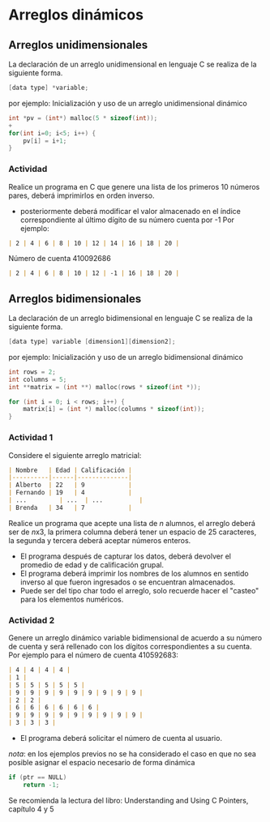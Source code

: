 # Arreglos dinámicos
## Arreglos unidimensionales
La declaración de un arreglo unidimensional en lenguaje C se realiza de la siguiente forma.

``` C
[data type] *variable;
```

por ejemplo:
Inicialización y uso de un arreglo unidimensional dinámico
``` C
int *pv = (int*) malloc(5 * sizeof(int));  
+
for(int i=0; i<5; i++) {  
	pv[i] = i+1;  
}

```
### Actividad
Realice un programa en C que genere una lista de los primeros 10 números pares, deberá imprimirlos en orden inverso.

- posteriormente deberá modificar el valor almacenado en el índice correspondiente al último dígito de su número cuenta por -1
   Por ejemplo:
```markdown
| 2 | 4 | 6 | 8 | 10 | 12 | 14 | 16 | 18 | 20 |
```

Número de cuenta 410092686
```markdown
| 2 | 4 | 6 | 8 | 10 | 12 | -1 | 16 | 18 | 20 |
```

## Arreglos bidimensionales
La declaración de un arreglo bidimensional en lenguaje C se realiza de la siguiente forma.

``` C
[data type] variable [dimension1][dimension2];
```

por ejemplo:
Inicialización y uso de un arreglo bidimensional dinámico
``` C
int rows = 2;  
int columns = 5;  
int **matrix = (int **) malloc(rows * sizeof(int *));  

for (int i = 0; i < rows; i++) {  
	matrix[i] = (int *) malloc(columns * sizeof(int));  
}

```

### Actividad 1
Considere el  siguiente arreglo matricial:

```markdown
| Nombre   | Edad | Calificación |
|----------|------|--------------|
| Alberto  | 22   | 9            |
| Fernando | 19   | 4            |
| ...   	  | ...  | ...          |
| Brenda   | 34   | 7            |
```

Realice un programa que acepte una lista de *n* alumnos, el arreglo deberá ser de *n*x3, la primera columna deberá tener un espacio de 25 caracteres, la segunda y tercera deberá aceptar números enteros.

- El programa después de capturar los datos, deberá devolver el promedio de edad y de calificación grupal.
- El programa deberá imprimir los nombres de los alumnos en sentido inverso al que fueron ingresados o se encuentran almacenados.
- Puede ser del tipo char todo el arreglo, solo recuerde hacer el "casteo" para los elementos numéricos.

### Actividad 2

Genere un arreglo dinámico variable bidimensional de acuerdo a su número de cuenta y será rellenado con los dígitos correspondientes a su cuenta. Por ejemplo para el número de cuenta 410592683:

```markdown
| 4 | 4 | 4 | 4 | 
| 1 |
| 5 | 5 | 5 | 5 | 5 |
| 9 | 9 | 9 | 9 | 9 | 9 | 9 | 9 | 9 |
| 2 | 2 |
| 6 | 6 | 6 | 6 | 6 | 6 |
| 9 | 9 | 9 | 9 | 9 | 9 | 9 | 9 | 9 |
| 3 | 3 | 3 |
```

- El programa deberá solicitar el número de cuenta al usuario.

*nota*: en los ejemplos previos no se ha considerado el caso en que no sea posible asignar el espacio necesario de forma dinámica
``` C
if (ptr == NULL)
	return -1;
```

Se recomienda la lectura del libro: Understanding and Using C Pointers, capítulo 4 y 5
